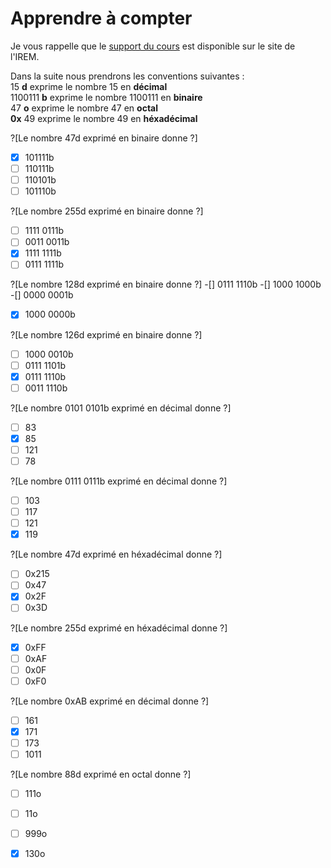 # Apprendre à compter

Je vous rappelle que le [support du cours](http://ens-info.irem.univ-mrs.fr/wp-content/uploads/2017/03/00_cours_debut_info.pdf) est disponible sur le site de l'IREM.

Dans la suite nous prendrons les conventions suivantes :  
15 __d__ exprime le nombre 15 en __décimal__  
1100111 __b__ exprime le nombre 1100111 en __binaire__  
47 __o__ exprime le nombre 47 en __octal__  
__0x__ 49 exprime le nombre 49 en __héxadécimal__  

?[Le nombre 47d exprimé en binaire donne ?]
-[X] 101111b
-[ ] 110111b
-[ ] 110101b
-[ ] 101110b

?[Le nombre 255d exprimé en binaire donne ?]
-[ ] 1111 0111b
-[ ] 0011 0011b
-[X] 1111 1111b
-[ ] 0111 1111b

?[Le nombre 128d exprimé en binaire donne ?]
-[] 0111 1110b
-[] 1000 1000b
-[] 0000 0001b
-[X] 1000 0000b

?[Le nombre 126d exprimé en binaire donne ?]
-[ ] 1000 0010b
-[ ] 0111 1101b
-[X] 0111 1110b
-[ ] 0011 1110b

?[Le nombre 0101 0101b exprimé en décimal donne ?]
-[ ] 83
-[X] 85
-[ ] 121
-[ ] 78

?[Le nombre 0111 0111b exprimé en décimal donne ?]
-[ ] 103
-[ ] 117
-[ ] 121
-[X] 119

?[Le nombre 47d exprimé en héxadécimal donne ?]
-[ ] 0x215
-[ ] 0x47
-[X] 0x2F
-[ ] 0x3D

?[Le nombre 255d exprimé en héxadécimal donne ?]
-[X] 0xFF
-[ ] 0xAF
-[ ] 0x0F
-[ ] 0xF0

?[Le nombre 0xAB exprimé en décimal donne ?]
-[ ] 161
-[X] 171
-[ ] 173
-[ ] 1011

?[Le nombre 88d exprimé en octal donne ?]
-[ ] 111o
-[ ] 11o
-[ ] 999o
-[X] 130o

